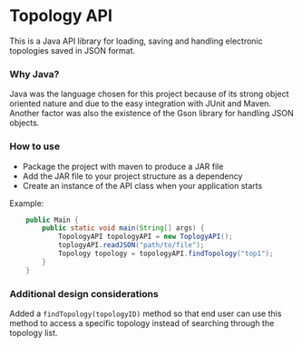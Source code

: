 # Topology API
This is a Java API library for loading, saving and handling electronic topologies saved in JSON format. 
### Why Java?
Java was the language chosen for this project because of its strong object oriented nature and due to the easy integration with JUnit and Maven. Another factor was also the existence of the Gson library for handling JSON objects.
### How to use
- Package the project with maven to produce a JAR file
- Add the JAR file to your project structure as a dependency
- Create an instance of the API class when your application starts

Example:

```java
    public Main {
        public static void main(String[] args) {
            TopologyAPI topologyAPI = new ToplogyAPI();
            toplogyAPI.readJSON("path/to/file");
            Topology topology = topologyAPI.findTopology("top1");
        }
    }
```
### Additional design considerations
Added a ```findTopology(topologyID)``` method so that end user can use this method to access a specific topology instead of searching through the topology list.